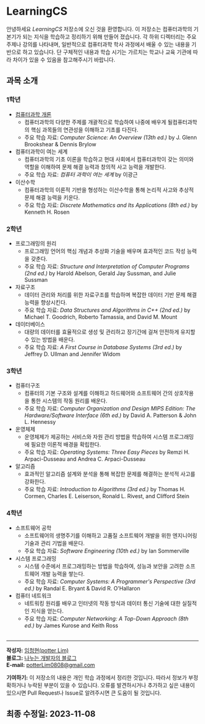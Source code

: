 # LearningCS
안녕하세요 *LearningCS* 저장소에 오신 것을 환영합니다. 이 저장소는 컴퓨터과학의 기본기가 되는 지식을 학습하고 정리하기 위해 만들어 졌습니다. 각 하위 디렉터리는 주요 주제나 강의를 나타내며, 일반적으로 컴퓨터과학 학사 과정에서 배울 수 있는 내용을 기반으로 하고 있습니다. 단 구체적인 내용과 학습 시기는 가르치는 학교나 교육 기관에 따라 차이가 있을 수 있음을 참고해주시기 바랍니다.

## 과목 소개
### 1학년
- [컴퓨터과학 개론](./컴퓨터과학%20개론)
    - 컴퓨터과학의 다양한 주제를 개괄적으로 학습하여 나중에 배우게 될컴퓨터과학의 핵심 과목들의 연관성을 이해하고 기초를 다진다.
    - 주요 학습 자료: _Computer Science: An Overview (13th ed.)_ by J. Glenn Brookshear & Dennis Brylow
- 컴퓨터과학이 여는 세계
    - 컴퓨터과학의 기초 이론을 학습하고 현대 사회에서 컴퓨터과학이 갖는 의미와 역할을 이해하여 문제 해결 능력과 창의적 사고 능력을 개발한다.
    - 주요 학습 자료: _컴퓨터 과학이 여는 세계_ by 이광근
- 이산수학
    - 컴퓨터과학의 이론적 기반을 형성하는 이산수학을 통해 논리적 사고와 추상적 문제 해결 능력을 키운다.
    - 주요 학습 자료: _Discrete Mathematics and Its Applications (8th ed.)_ by Kenneth H. Rosen

### 2학년
- 프로그래밍의 원리
    - 프로그래밍 언어의 핵심 개념과 추상화 기술을 배우며 효과적인 코드 작성 능력을 갖춘다.
    - 주요 학습 자료: _Structure and Interpretation of Computer Programs (2nd ed.)_ by Harold Abelson, Gerald Jay Sussman, and Julie Sussman
- 자료구조
	- 데이터 관리와 처리를 위한 자료구조를 학습하며 복잡한 데이터 기반 문제 해결 능력을 향상시킨다.
    - 주요 학습 자료: _Data Structures and Algorithms in C++ (2nd ed.)_ by Michael T. Goodrich, Roberto Tamassia, and David M. Mount
- 데이터베이스
	- 대량의 데이터를 효율적으로 생성 및 관리하고 장기간에 걸쳐 안전하게 유지할 수 있는 방법을 배운다.
    - 주요 학습 자료: _A First Course in Database Systems (3rd ed.)_ by Jeffrey D. Ullman and Jennifer Widom

### 3학년
- 컴퓨터구조
    - 컴퓨터의 기본 구조와 설계를 이해하고 하드웨어와 소프트웨어 간의 상호작용을 통한 시스템의 작동 원리를 배운다.
    - 주요 학습 자료: _Computer Organization and Design MIPS Edition: The Hardware/Software Interface (6th ed.)_ by David A. Patterson & John L. Hennessy
- 운영체제
	- 운영체제가 제공하는 서비스와 자원 관리 방법을 학습하여 시스템 프로그래밍에 필요한 이론적 배경을 확립한다.
    - 주요 학습 자료: _Operating Systems: Three Easy Pieces_ by Remzi H. Arpaci-Dusseau and Andrea C. Arpaci-Dusseau
- 알고리즘
	- 효과적인 알고리즘 설계와 분석을 통해 복잡한 문제를 해결하는 분석적 사고를 강화한다.
    - 주요 학습 자료: _Introduction to Algorithms (3rd ed.)_ by Thomas H. Cormen, Charles E. Leiserson, Ronald L. Rivest, and Clifford Stein

### 4학년
- 소프트웨어 공학
    - 소프트웨어의 생명주기를 이해하고 고품질 소프트웨어 개발을 위한 엔지니어링 기술과 관리 기법을 배운다.
    - 주요 학습 자료: _Software Engineering (10th ed.)_ by Ian Sommerville
- 시스템 프로그래밍
	- 시스템 수준에서 프로그래밍하는 방법을 학습하여, 성능과 보안을 고려한 소프트웨어 개발 능력을 쌓는다.
    - 주요 학습 자료: _Computer Systems: A Programmer's Perspective (3rd ed.)_ by Randal E. Bryant & David R. O'Hallaron
- 컴퓨터 네트워크
	- 네트워킹 원리를 배우고 인터넷의 작동 방식과 데이터 통신 기술에 대한 실질적인 지식을 얻는다. 
    - 주요 학습 자료: _Computer Networking: A Top-Down Approach (8th ed.)_ by James Kurose and Keith Ross
<br></br>

---
**작성자:** [임청현(potter Lim)](https://github.com/potterLim)<br>
**블로그:** [나누는 개발자의 블로그](https://potterlim.tistory.com/)<br>
**E-mail:** potterLim0808@gmail.com

**기여하기:** 이 저장소의 내용은 개인 학습 과정에서 정리한 것입니다. 따라서 정보가 부정확하거나 누락된 부분이 있을 수 있습니다. 오류를 발견하시거나 추가하고 싶은 내용이 있으시면 Pull Request나 Issue로 알려주시면 큰 도움이 될 것입니다.

**최종 수정일:** 2023-11-08
---

